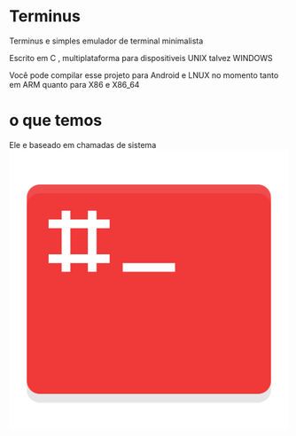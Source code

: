 # Terminus
Terminus e simples emulador de terminal minimalista 

Escrito em C , multiplataforma para dispositiveis UNIX talvez WINDOWS 

Você pode compilar esse projeto para Android e LNUX no momento tanto em ARM quanto para X86 e X86_64 
# o que temos 
Ele e baseado em chamadas de sistema 
<img src="https://raw.githubusercontent.com/DevPaulo70008/Terminus/main/f/logo.png">
